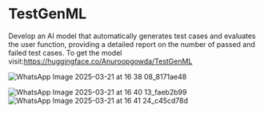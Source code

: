 # TestGenML
Develop an AI model that automatically generates test cases and evaluates the user function, providing a detailed report on the number of passed and failed test cases.
To get the model visit:https://huggingface.co/Anuroopgowda/TestGenML

![WhatsApp Image 2025-03-21 at 16 38 08_8171ae48](https://github.com/user-attachments/assets/b3dbdb51-5364-42ea-94c1-49c3a159f8ea)

![WhatsApp Image 2025-03-21 at 16 40 13_faeb2b99](https://github.com/user-attachments/assets/b87fa092-5162-4ae5-9576-7e7d0af96698)
![WhatsApp Image 2025-03-21 at 16 41 24_c45cd78d](https://github.com/user-attachments/assets/a173de90-12da-41ae-9c21-5e07e8b4c11f)

